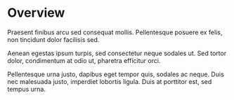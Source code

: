 # Overview

Praesent finibus arcu sed consequat mollis. Pellentesque posuere ex felis, non tincidunt dolor facilisis sed.

Aenean egestas ipsum turpis, sed consectetur neque sodales ut. Sed tortor dolor, condimentum at odio ut, pharetra efficitur orci.

Pellentesque urna justo, dapibus eget tempor quis, sodales ac neque. Duis nec malesuada justo, imperdiet lobortis ligula. Duis at porttitor est, sed tempus urna.
